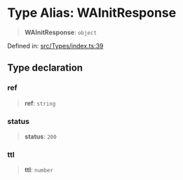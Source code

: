 # Type Alias: WAInitResponse

> **WAInitResponse**: `object`

Defined in: [src/Types/index.ts:39](https://github.com/Riders004/Tv/blob/3d6aaf6f3efb499dc9d0ca82bb24083bb45a8478/src/Types/index.ts#L39)

## Type declaration

### ref

> **ref**: `string`

### status

> **status**: `200`

### ttl

> **ttl**: `number`
